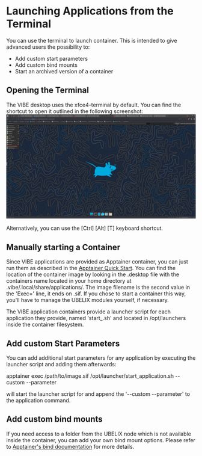 [apptainer-quickstart]: https://apptainer.org/docs/user/main/quick_start.html#interacting-with-images
[apptainer-bind-mounts]: https://apptainer.org/docs/user/main/bind_paths_and_mounts.html#bind-examples

# Launching Applications from the Terminal

You can use the terminal to launch container. This is intended to give advanced users the possibility to:
  * Add custom start parameters
  * Add custom bind mounts
  * Start an archived version of a container

## Opening the Terminal
The VIBE desktop uses the xfce4-terminal by default. You can find the shortcut to open it outlined in the following screenshot:
![screenshot](../assets/images/desktop-terminal-shortcut.png)

Alternatively, you can use the [Ctrl] [Alt] [T] keyboard shortcut.

## Manually starting a Container
Since VIBE applications are provided as Apptainer container, you can just run them as described in the [Apptainer Quick Start][apptainer-quickstart].
You can find the location of the container image by looking in the .desktop file with the containers name located in your home directory at .vibe/.local/share/applications/. The image filename is the second value in the 'Exec=' line, it ends on .sif.
If you chose to start a container this way, you'll have to manage the UBELIX modules yourself, if necessary.

The VIBE application containers provide a launcher script for each application they provide, named 'start_<application>.sh' and located in /opt/launchers inside the container filesystem.

## Add custom Start Parameters
You can add additional start parameters for any application by executing the launcher script and adding them afterwards:

apptainer exec /path/to/image.sif /opt/launcher/start_application.sh --custom --parameter

will start the launcher script for <application> and append the '--custom --parameter' to the application command.

## Add custom bind mounts
If you need access to a folder from the UBELIX node which is not available inside the container, you can add your own bind mount options. Please refer to [Apptainer's bind documentation][apptainer-bind-mounts] for more details.
